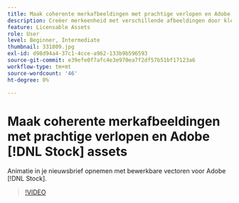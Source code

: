 ```yaml
---
title: Maak coherente merkafbeeldingen met prachtige verlopen en Adobe [!DNL Stock] assets
description: Creëer merkeenheid met verschillende afbeeldingen door kleuren en verlopen te combineren in je reclamecampagne
feature: Licensable Assets
role: User
level: Beginner, Intermediate
thumbnail: 331809.jpg
exl-id: d98d94a4-37c1-4cce-a962-133b9b596593
source-git-commit: e39efe0f7afc4e3e970ea7f2df57b51bf17123a6
workflow-type: tm+mt
source-wordcount: '46'
ht-degree: 0%

---
```


# Maak coherente merkafbeeldingen met prachtige verlopen en Adobe [!DNL Stock] assets

Animatie in je nieuwsbrief opnemen met bewerkbare vectoren voor Adobe [!DNL Stock].

>[!VIDEO](https://video.tv.adobe.com/v/331809?hidetitle=true)
